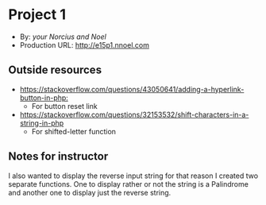 # Project 1

- By: _your Norcius and Noel_
- Production URL: <http://e15p1.nnoel.com>

## Outside resources

* <https://stackoverflow.com/questions/43050641/adding-a-hyperlink-button-in-php:>
  - For button reset link
* <https://stackoverflow.com/questions/32153532/shift-characters-in-a-string-in-php>
  - For shifted-letter function

## Notes for instructor

I also wanted to display the reverse input string for that reason I created two separate functions.
One to display rather or not the string is a Palindrome and another one to display just the reverse string.